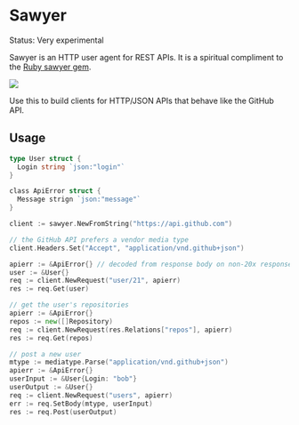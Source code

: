 # Sawyer

Status: Very experimental

Sawyer is an HTTP user agent for REST APIs.  It is a spiritual compliment to
the [Ruby sawyer gem](https://github.com/lostisland/sawyer).

![](http://techno-weenie.net/sawyer/images/sawyer.jpeg)

Use this to build clients for HTTP/JSON APIs that behave like the GitHub API.


## Usage

```go
type User struct {
  Login string `json:"login"`
}

class ApiError struct {
  Message strign `json:"message"`
}

client := sawyer.NewFromString("https://api.github.com")

// the GitHub API prefers a vendor media type
client.Headers.Set("Accept", "application/vnd.github+json")

apierr := &ApiError{} // decoded from response body on non-20x responses
user := &User{}
req := client.NewRequest("user/21", apierr)
res := req.Get(user)

// get the user's repositories
apierr := &ApiError{}
repos := new([]Repository)
req := client.NewRequest(res.Relations["repos"], apierr)
res := req.Get(repos)

// post a new user
mtype := mediatype.Parse("application/vnd.github+json")
apierr := &ApiError{}
userInput := &User{Login: "bob"}
userOutput := &User{}
req := client.NewRequest("users", apierr)
err := req.SetBody(mtype, userInput)
res := req.Post(userOutput)
```

